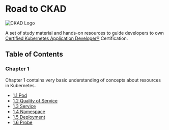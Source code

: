 # Road to CKAD

![CKAD Logo](https://www.cncf.io/wp-content/uploads/2021/09/kubernetes-ckad-color.svg)

A set of study material and hands-on resources to guide developers to own [Certified Kubernetes Application Developer®](https://www.cncf.io/certification/ckad/) Certification.

## Table of Contents

### Chapter 1

Chapter 1 contains very basic understanding of concepts about resources in Kubernetes.

 - [1.1 Pod](./Chapter-1/1.1-Pod/)
 - [1.2 Quality of Service](./Chapter-1/1.2-QoS/)
 - [1.3 Service](./Chapter-1/1.3-Service/)
 - [1.4 Namespace](./Chapter-1/1.4-Namespace/)
 - [1.5 Deployment](./Chapter-1/1.5-Deployment/)
 - [1.6 Probe](./Chapter-1/1.5-Probe/)
